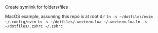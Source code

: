 Create symlink for folders/files

MacOS example, assuming this repo is at root dir
`ln -s ~/dotfiles/nvim ~/.config/nvim`
`ln -s ~/dotfiles/.wezterm.lua ~/.wezterm.lua`
`ln -s ~/dotfiles/.zshrc ~/.zshrc`
